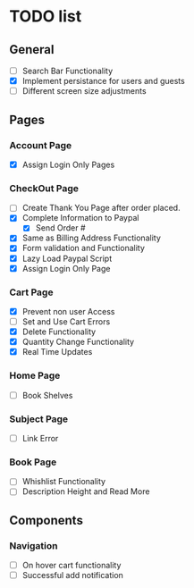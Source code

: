 # TODO list

## General

- [ ] Search Bar Functionality
- [x] Implement persistance for users and guests
- [ ] Different screen size adjustments

## Pages

### Account Page

- [x] Assign Login Only Pages

### CheckOut Page

- [ ] Create Thank You Page after order placed.
- [x] Complete Information to Paypal
  - [x] Send Order #
- [x] Same as Billing Address Functionality
- [x] Form validation and Functionality
- [x] Lazy Load Paypal Script
- [x] Assign Login Only Page

### Cart Page

- [x] Prevent non user Access
- [ ] Set and Use Cart Errors
- [x] Delete Functionality
- [x] Quantity Change Functionality
- [x] Real Time Updates

### Home Page

- [ ] Book Shelves

### Subject Page

- [ ] Link Error

### Book Page

- [ ] Whishlist Functionality
- [ ] Description Height and Read More

## Components

### Navigation

- [ ] On hover cart functionality
- [ ] Successful add notification
